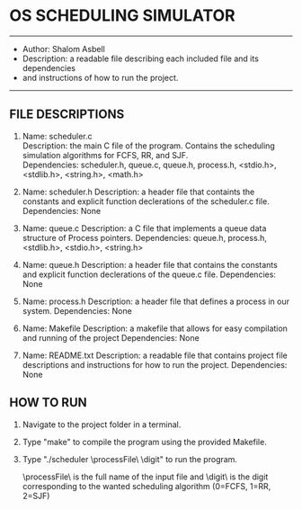 # OS SCHEDULING SIMULATOR

 *******************************************************************************************************
 * Author: Shalom Asbell                                                                            
 * Description: a readable file describing each included file and its dependencies                     
 * and instructions of how to run the project.                                                         
 *******************************************************************************************************

## FILE DESCRIPTIONS
                                                                                                            
1. Name: scheduler.c                                                                                       
    Description: the main C file of the program. Contains the scheduling simulation algorithms for FCFS,
    RR, and SJF.                                                                               
    Dependencies: scheduler.h, queue.c, queue.h, process.h, <stdio.h>, <stdlib.h>, <string.h>, <math.h> 

2. Name: scheduler.h
   Description: a header file that containts the constants and explicit function declerations of the scheduler.c file.
   Dependencies: None
    
4. Name: queue.c
   Description: a C file that implements a queue data structure of Process pointers.
   Dependencies: queue.h, process.h, <stdlib.h>, <stdio.h>, <string.h>

6. Name: queue.h
   Description: a header file that contains the constants and explicit function declerations of the
   queue.c file.
   Dependencies: None

9. Name: process.h
   Description: a header file that defines a process in our system.
   Dependencies: None

6. Name: Makefile
   Description: a makefile that allows for easy compilation and running of the project
   Dependencies: None

8. Name: README.txt
   Description: a readable file that contains project file descriptions and instructions for how to run
   the project.
   Dependencies: None

## HOW TO RUN

1. Navigate to the project folder in a terminal.
2. Type "make" to compile the program using the provided Makefile.
3. Type "./scheduler \processFile\ \digit\" to run the program.
    
    \processFile\ is the full name of the input file
    and \digit\ is the digit corresponding to the wanted scheduling algorithm
    (0=FCFS, 1=RR, 2=SJF)
